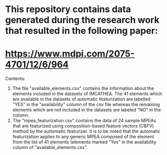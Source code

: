 # This repository contains data generated during the research work that resulted in the following paper:
# https://www.mdpi.com/2075-4701/12/6/964

Contents:
1. The file "available_elements.csv" contains the information about the elements included in the datasets of IMCATHEA. The 41 elements which are available in the datasets of automatic featurization are labelled "YES" in the "availability" column of the csv file whereas the remaining elements which are not included in the datasets are labeled "NO" in the column.
2. The "mpea_featurization.csv" contains the data of 24 sample MPEAs that are featurized using composition-based feature vectors (CBFV) method by the auttomatic featurizer. It is to be noted that the automatic featurization applies to any generic MPEA composed of the element from the list of 41 elements  (elements marked "Yes" in the availability column of "available_elements.csv".
